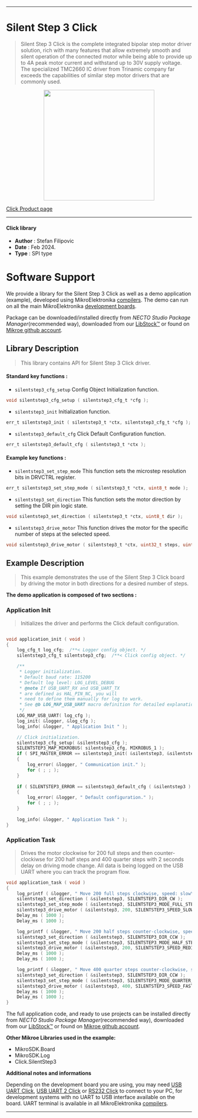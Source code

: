 
---
# Silent Step 3 Click

> Silent Step 3 Click is the complete integrated bipolar step motor driver solution, rich with many features that allow extremely smooth and silent operation of the connected motor while being able to provide up to 4A peak motor current and withstand up to 30V supply voltage. The specialized TMC2660 IC driver from Trinamic company far exceeds the capabilities of similar step motor drivers that are commonly used.

<p align="center">
  <img src="https://download.mikroe.com/images/click_for_ide/silentstep3_click.png" height=300px>
</p>

[Click Product page](https://www.mikroe.com/silent-step-3-click)

---


#### Click library

- **Author**        : Stefan Filipovic
- **Date**          : Feb 2024.
- **Type**          : SPI type


# Software Support

We provide a library for the Silent Step 3 Click
as well as a demo application (example), developed using MikroElektronika
[compilers](https://www.mikroe.com/necto-studio).
The demo can run on all the main MikroElektronika [development boards](https://www.mikroe.com/development-boards).

Package can be downloaded/installed directly from *NECTO Studio Package Manager*(recommended way), downloaded from our [LibStock&trade;](https://libstock.mikroe.com) or found on [Mikroe github account](https://github.com/MikroElektronika/mikrosdk_click_v2/tree/master/clicks).

## Library Description

> This library contains API for Silent Step 3 Click driver.

#### Standard key functions :

- `silentstep3_cfg_setup` Config Object Initialization function.
```c
void silentstep3_cfg_setup ( silentstep3_cfg_t *cfg );
```

- `silentstep3_init` Initialization function.
```c
err_t silentstep3_init ( silentstep3_t *ctx, silentstep3_cfg_t *cfg );
```

- `silentstep3_default_cfg` Click Default Configuration function.
```c
err_t silentstep3_default_cfg ( silentstep3_t *ctx );
```

#### Example key functions :

- `silentstep3_set_step_mode` This function sets the microstep resolution bits in DRVCTRL register.
```c
err_t silentstep3_set_step_mode ( silentstep3_t *ctx, uint8_t mode );
```

- `silentstep3_set_direction` This function sets the motor direction by setting the DIR pin logic state.
```c
void silentstep3_set_direction ( silentstep3_t *ctx, uint8_t dir );
```

- `silentstep3_drive_motor` This function drives the motor for the specific number of steps at the selected speed.
```c
void silentstep3_drive_motor ( silentstep3_t *ctx, uint32_t steps, uint8_t speed );
```

## Example Description

> This example demonstrates the use of the Silent Step 3 Click board by driving the motor in both directions for a desired number of steps.

**The demo application is composed of two sections :**

### Application Init

> Initializes the driver and performs the Click default configuration.

```c

void application_init ( void )
{
    log_cfg_t log_cfg;  /**< Logger config object. */
    silentstep3_cfg_t silentstep3_cfg;  /**< Click config object. */

    /** 
     * Logger initialization.
     * Default baud rate: 115200
     * Default log level: LOG_LEVEL_DEBUG
     * @note If USB_UART_RX and USB_UART_TX 
     * are defined as HAL_PIN_NC, you will 
     * need to define them manually for log to work. 
     * See @b LOG_MAP_USB_UART macro definition for detailed explanation.
     */
    LOG_MAP_USB_UART( log_cfg );
    log_init( &logger, &log_cfg );
    log_info( &logger, " Application Init " );

    // Click initialization.
    silentstep3_cfg_setup( &silentstep3_cfg );
    SILENTSTEP3_MAP_MIKROBUS( silentstep3_cfg, MIKROBUS_1 );
    if ( SPI_MASTER_ERROR == silentstep3_init( &silentstep3, &silentstep3_cfg ) )
    {
        log_error( &logger, " Communication init." );
        for ( ; ; );
    }
    
    if ( SILENTSTEP3_ERROR == silentstep3_default_cfg ( &silentstep3 ) )
    {
        log_error( &logger, " Default configuration." );
        for ( ; ; );
    }
    
    log_info( &logger, " Application Task " );
}

```

### Application Task

> Drives the motor clockwise for 200 full steps and then counter-clockiwse for 200 half
steps and 400 quarter steps with 2 seconds delay on driving mode change. All data is
being logged on the USB UART where you can track the program flow.

```c
void application_task ( void )
{
    log_printf ( &logger, " Move 200 full steps clockwise, speed: slow\r\n\n" );
    silentstep3_set_direction ( &silentstep3, SILENTSTEP3_DIR_CW );
    silentstep3_set_step_mode ( &silentstep3, SILENTSTEP3_MODE_FULL_STEP );
    silentstep3_drive_motor ( &silentstep3, 200, SILENTSTEP3_SPEED_SLOW );
    Delay_ms ( 1000 );
    Delay_ms ( 1000 );

    log_printf ( &logger, " Move 200 half steps counter-clockwise, speed: medium\r\n\n" );
    silentstep3_set_direction ( &silentstep3, SILENTSTEP3_DIR_CCW );
    silentstep3_set_step_mode ( &silentstep3, SILENTSTEP3_MODE_HALF_STEP );
    silentstep3_drive_motor ( &silentstep3, 200, SILENTSTEP3_SPEED_MEDIUM );
    Delay_ms ( 1000 );
    Delay_ms ( 1000 );

    log_printf ( &logger, " Move 400 quarter steps counter-clockwise, speed: fast\r\n\n" );
    silentstep3_set_direction ( &silentstep3, SILENTSTEP3_DIR_CCW );
    silentstep3_set_step_mode ( &silentstep3, SILENTSTEP3_MODE_QUARTER_STEP );
    silentstep3_drive_motor ( &silentstep3, 400, SILENTSTEP3_SPEED_FAST );
    Delay_ms ( 1000 );
    Delay_ms ( 1000 );
}
```

The full application code, and ready to use projects can be installed directly from *NECTO Studio Package Manager*(recommended way), downloaded from our [LibStock&trade;](https://libstock.mikroe.com) or found on [Mikroe github account](https://github.com/MikroElektronika/mikrosdk_click_v2/tree/master/clicks).

**Other Mikroe Libraries used in the example:**

- MikroSDK.Board
- MikroSDK.Log
- Click.SilentStep3

**Additional notes and informations**

Depending on the development board you are using, you may need
[USB UART Click](https://www.mikroe.com/usb-uart-click),
[USB UART 2 Click](https://www.mikroe.com/usb-uart-2-click) or
[RS232 Click](https://www.mikroe.com/rs232-click) to connect to your PC, for
development systems with no UART to USB interface available on the board. UART
terminal is available in all MikroElektronika
[compilers](https://shop.mikroe.com/compilers).

---
